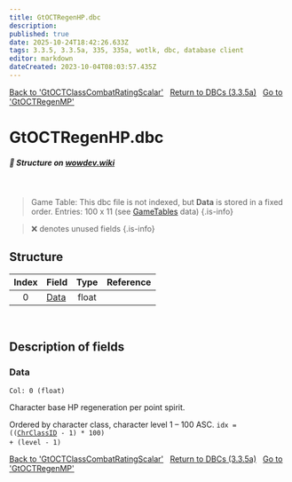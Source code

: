 ```yaml
---
title: GtOCTRegenHP.dbc
description: 
published: true
date: 2025-10-24T18:42:26.633Z
tags: 3.3.5, 3.3.5a, 335, 335a, wotlk, dbc, database client
editor: markdown
dateCreated: 2023-10-04T08:03:57.435Z
---
```


<a href="https://trinitycore.info/files/DBC/335/gtoctclasscombatratingscalar" class="mt-5 v-btn v-btn--depressed v-btn--flat v-btn--outlined theme--light v-size--default darkblue--text text--lighten-3"><span class="v-btn__content"><i aria-hidden="true" class="v-icon notranslate v-icon--left mdi mdi-arrow-left theme--light"></i><span>Back to 'GtOCTClassCombatRatingScalar'</span></span></a>&nbsp;&nbsp;&nbsp;<a href="https://trinitycore.info/files/DBC/335/DBC" class="mt-5 v-btn v-btn--depressed v-btn--flat v-btn--outlined theme--light v-size--default darkblue--text text--lighten-3"><span class="v-btn__content"><i aria-hidden="true" class="v-icon notranslate v-icon--left mdi mdi-home-outline theme--light"></i><span>Return to DBCs (3.3.5a)</span></span></a>&nbsp;&nbsp;&nbsp;<a href="https://trinitycore.info/files/DBC/335/gtoctregenmp" class="mt-5 v-btn v-btn--depressed v-btn--flat v-btn--outlined theme--light v-size--default darkblue--text text--lighten-3"><span class="v-btn__content"><span>Go to 'GtOCTRegenMP'</span><i aria-hidden="true" class="v-icon notranslate v-icon--right mdi mdi-arrow-right theme--light"></i></span></a>

# GtOCTRegenHP.dbc
##### :pencil: Structure on [wowdev.wiki](https://wowdev.wiki/DB/GtOCTRegenHP)
&nbsp;

> Game Table:
> This dbc file is not indexed, but **Data** is stored in a fixed order.
> Entries: 100 x 11 (see [GameTables](/files/DBC/335/gametables) data)
{.is-info}

> :x: denotes unused fields
{.is-info}


## Structure

| Index | Field | Type | Reference |
| :---: | --- | :---: | --- |
| 0 | [Data](#data) | float |  |
&nbsp;
## Description of fields

### Data
<code>Col: 0 (float)</code>

Character base HP regeneration per point spirit.

Ordered by character class, character level 1 &ndash; 100 ASC.
<code>idx = (([ChrClassID](/files/DBC/335/chrclasses#id-alt) - 1) * 100) + (level - 1)</code>
&nbsp;

<a href="https://trinitycore.info/files/DBC/335/gtoctclasscombatratingscalar" class="mt-5 v-btn v-btn--depressed v-btn--flat v-btn--outlined theme--light v-size--default darkblue--text text--lighten-3"><span class="v-btn__content"><i aria-hidden="true" class="v-icon notranslate v-icon--left mdi mdi-arrow-left theme--light"></i><span>Back to 'GtOCTClassCombatRatingScalar'</span></span></a>&nbsp;&nbsp;&nbsp;<a href="https://trinitycore.info/files/DBC/335/DBC" class="mt-5 v-btn v-btn--depressed v-btn--flat v-btn--outlined theme--light v-size--default darkblue--text text--lighten-3"><span class="v-btn__content"><i aria-hidden="true" class="v-icon notranslate v-icon--left mdi mdi-home-outline theme--light"></i><span>Return to DBCs (3.3.5a)</span></span></a>&nbsp;&nbsp;&nbsp;<a href="https://trinitycore.info/files/DBC/335/gtoctregenmp" class="mt-5 v-btn v-btn--depressed v-btn--flat v-btn--outlined theme--light v-size--default darkblue--text text--lighten-3"><span class="v-btn__content"><span>Go to 'GtOCTRegenMP'</span><i aria-hidden="true" class="v-icon notranslate v-icon--right mdi mdi-arrow-right theme--light"></i></span></a>
